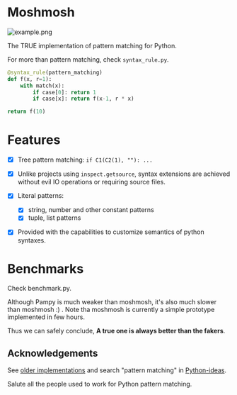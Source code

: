 # Moshmosh

![example.png](https://raw.githubusercontent.com/thautwarm/moshmosh/master/example.png)

The TRUE implementation of pattern matching for Python.

For more than pattern matching, check `syntax_rule.py`.

```python
@syntax_rule(pattern_matching)
def f(x, r=1):
    with match(x):
        if case[0]: return 1
        if case[x]: return f(x-1, r * x)

return f(10)
```

# Features

- [x] Tree pattern matching: `if C1(C2(1), ""): ...`

- [x] Unlike projects using `inspect.getsource`, syntax extensions are achieved without evil IO operations or requiring source files.

- [x] Literal patterns:
    - [x] string, number and other constant patterns
    - [x] tuple, list patterns

- [x] Provided with the capabilities to customize semantics of python syntaxes.

# Benchmarks

Check benchmark.py.

Although Pampy is much weaker than moshmosh, it's also much slower than moshmosh :) .
Note tha moshmosh is currently a simple prototype implemented in few hours.

Thus we can safely conclude, **A true one is always better than the fakers**.

## Acknowledgements

See [older implementations](http://www.grantjenks.com/docs/patternmatching/#alternative-packages) and search "pattern matching" in [Python-ideas](https://mail.python.org/archives/list/python-ideas@python.org/).

Salute all the people used to work for Python pattern matching.